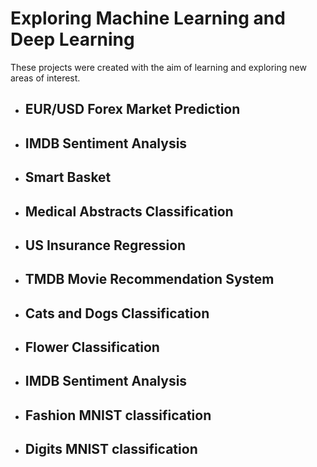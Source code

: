 # Exploring Machine Learning and Deep Learning

These projects were created with the aim of learning and exploring new areas of interest.

- ## EUR/USD Forex Market Prediction
- ## IMDB Sentiment Analysis
- ## Smart Basket
- ## Medical Abstracts Classification
- ## US Insurance Regression
- ## TMDB Movie Recommendation System
- ## Cats and Dogs Classification
- ## Flower Classification
- ## IMDB Sentiment Analysis
- ## Fashion MNIST classification
- ## Digits MNIST classification
